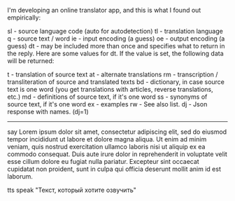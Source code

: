 I'm developing an online translator app, and this is what I found out empirically:

sl - source language code (auto for autodetection)
tl - translation language
q - source text / word
ie - input encoding (a guess)
oe - output encoding (a guess)
dt - may be included more than once and specifies what to return in the reply.
Here are some values for dt. If the value is set, the following data will be returned:

t - translation of source text
at - alternate translations
rm - transcription / transliteration of source and translated texts
bd - dictionary, in case source text is one word (you get translations with articles, reverse translations, etc.)
md - definitions of source text, if it's one word
ss - synonyms of source text, if it's one word
ex - examples
rw - See also list.
dj - Json response with names. (dj=1)








---------------------------------------

say Lorem ipsum dolor sit amet, consectetur adipiscing elit, sed do eiusmod tempor incididunt ut labore et dolore magna
aliqua. Ut enim ad minim veniam, quis nostrud exercitation ullamco laboris nisi ut aliquip ex ea commodo consequat. Duis
aute irure dolor in reprehenderit in voluptate velit esse cillum dolore eu fugiat nulla pariatur. Excepteur sint
occaecat cupidatat non proident, sunt in culpa qui officia deserunt mollit anim id est laborum.

tts speak "Текст, который хотите озвучить"